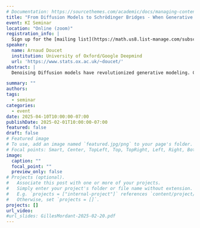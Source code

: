 ```yaml
---
# Documentation: https://sourcethemes.com/academic/docs/managing-content/
title: "From Diffusion Models to Schrödinger Bridges - When Generative Modeling meets Optimal Transport"
event: KI Seminar
location: "Online (zoom)"
registration_info: |
  Sign up for the [mailing list](https://math.us8.list-manage.com/subscribe/post?u=c9cc3beec9fa57d7299ac161c&id=845fe9abdc) to receive the connection details
speaker:
  name: Arnaud Doucet
  institution: University of Oxford/Google Deepmind
  url: 'https://www.stats.ox.ac.uk/~doucet/'
abstract: |
  Denoising Diffusion models have revolutionized generative modeling. Conceptually, these methods define a transport mechanism from a noise distribution to a data distribution. Recent advancements have extended this framework to define transport maps between arbitrary distributions, significantly expanding the potential for unpaired data translation. However, existing methods often fail to approximate optimal transport maps, which are theoretically known to possess advantageous properties. In this talk, we will show how one can modify current methodologies to compute Schrödinger bridges—an entropy-regularized variant of dynamic optimal transport. We will demonstrate this methodology on a variety of unpaired data translation tasks.

summary: ""
authors: 
tags:
  - seminar
categories:
  - event
date: 2025-04-10T10:00:00-07:00
publishDate: 2025-02-01T10:00:00-07:00
featured: false
draft: false
# Featured image
# To use, add an image named `featured.jpg/png` to your page's folder.
# Focal points: Smart, Center, TopLeft, Top, TopRight, Left, Right, BottomLeft, Bottom, BottomRight.
image:
  caption: ""
  focal_point: ""
  preview_only: false
# Projects (optional).
#   Associate this post with one or more of your projects.
#   Simply enter your project's folder or file name without extension.
#   E.g. `projects = ["internal-project"]` references `content/project/deep-learning/index.md`.
#   Otherwise, set `projects = []`.
projects: []
url_video:
#url_slides: GillesMordant-2025-02-20.pdf
---
```

